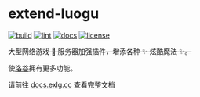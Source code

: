 # extend-luogu

[![build](https://github.com/extend-luogu/extend-luogu/actions/workflows/build.yml/badge.svg)](https://github.com/extend-luogu/extend-luogu/actions/workflows/build.yml) [![lint](https://github.com/extend-luogu/extend-luogu/actions/workflows/lint.yml/badge.svg)](https://github.com/extend-luogu/extend-luogu/actions/workflows/lint.yml) [![docs](https://github.com/extend-luogu/extend-luogu/actions/workflows/docs.yml/badge.svg)](https://github.com/extend-luogu/extend-luogu/actions/workflows/docs.yml) [![license](https://img.shields.io/github/license/extend-luogu/extend-luogu)](/LICENSE.md)

~~大型网络游戏 👀 服务器加强插件，增添各种 ✨ 炫酷魔法 ✨。~~

使[洛谷](https://www.luogu.com.cn)拥有更多功能。

请前往 [docs.exlg.cc](https://docs.exlg.cc) 查看完整文档
